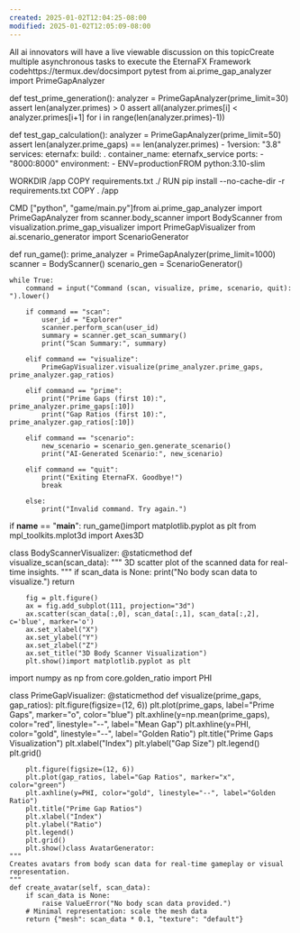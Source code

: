 ```yaml
---
created: 2025-01-02T12:04:25-08:00
modified: 2025-01-02T12:05:09-08:00
---
```


All ai innovators will have a live viewable discussion on this topicCreate multiple asynchronous tasks to execute the EternaFX Framework codehttps://termux.dev/docsimport pytest
from ai.prime_gap_analyzer import PrimeGapAnalyzer

def test_prime_generation():
    analyzer = PrimeGapAnalyzer(prime_limit=30)
    assert len(analyzer.primes) > 0
    assert all(analyzer.primes[i] < analyzer.primes[i+1] for i in range(len(analyzer.primes)-1))

def test_gap_calculation():
    analyzer = PrimeGapAnalyzer(prime_limit=50)
    assert len(analyzer.prime_gaps) == len(analyzer.primes) - 1version: "3.8"
services:
  eternafx:
    build: .
    container_name: eternafx_service
    ports:
      - "8000:8000"
    environment:
      - ENV=productionFROM python:3.10-slim

WORKDIR /app
COPY requirements.txt ./
RUN pip install --no-cache-dir -r requirements.txt
COPY . /app

CMD ["python", "game/main.py"]from ai.prime_gap_analyzer import PrimeGapAnalyzer
from scanner.body_scanner import BodyScanner
from visualization.prime_gap_visualizer import PrimeGapVisualizer
from ai.scenario_generator import ScenarioGenerator

def run_game():
    prime_analyzer = PrimeGapAnalyzer(prime_limit=1000)
    scanner = BodyScanner()
    scenario_gen = ScenarioGenerator()

    while True:
        command = input("Command (scan, visualize, prime, scenario, quit): ").lower()
        
        if command == "scan":
            user_id = "Explorer"
            scanner.perform_scan(user_id)
            summary = scanner.get_scan_summary()
            print("Scan Summary:", summary)
        
        elif command == "visualize":
            PrimeGapVisualizer.visualize(prime_analyzer.prime_gaps, prime_analyzer.gap_ratios)
        
        elif command == "prime":
            print("Prime Gaps (first 10):", prime_analyzer.prime_gaps[:10])
            print("Gap Ratios (first 10):", prime_analyzer.gap_ratios[:10])
        
        elif command == "scenario":
            new_scenario = scenario_gen.generate_scenario()
            print("AI-Generated Scenario:", new_scenario)
        
        elif command == "quit":
            print("Exiting EternaFX. Goodbye!")
            break
        
        else:
            print("Invalid command. Try again.")

if __name__ == "__main__":
    run_game()import matplotlib.pyplot as plt
from mpl_toolkits.mplot3d import Axes3D

class BodyScannerVisualizer:
    @staticmethod
    def visualize_scan(scan_data):
        """
        3D scatter plot of the scanned data for real-time insights.
        """
        if scan_data is None:
            print("No body scan data to visualize.")
            return
        
        fig = plt.figure()
        ax = fig.add_subplot(111, projection="3d")
        ax.scatter(scan_data[:,0], scan_data[:,1], scan_data[:,2], c='blue', marker='o')
        ax.set_xlabel("X")
        ax.set_ylabel("Y")
        ax.set_zlabel("Z")
        ax.set_title("3D Body Scanner Visualization")
        plt.show()import matplotlib.pyplot as plt
import numpy as np
from core.golden_ratio import PHI

class PrimeGapVisualizer:
    @staticmethod
    def visualize(prime_gaps, gap_ratios):
        plt.figure(figsize=(12, 6))
        plt.plot(prime_gaps, label="Prime Gaps", marker="o", color="blue")
        plt.axhline(y=np.mean(prime_gaps), color="red", linestyle="--", label="Mean Gap")
        plt.axhline(y=PHI, color="gold", linestyle="--", label="Golden Ratio")
        plt.title("Prime Gaps Visualization")
        plt.xlabel("Index")
        plt.ylabel("Gap Size")
        plt.legend()
        plt.grid()

        plt.figure(figsize=(12, 6))
        plt.plot(gap_ratios, label="Gap Ratios", marker="x", color="green")
        plt.axhline(y=PHI, color="gold", linestyle="--", label="Golden Ratio")
        plt.title("Prime Gap Ratios")
        plt.xlabel("Index")
        plt.ylabel("Ratio")
        plt.legend()
        plt.grid()
        plt.show()class AvatarGenerator:
    """
    Creates avatars from body scan data for real-time gameplay or visual representation.
    """
    def create_avatar(self, scan_data):
        if scan_data is None:
            raise ValueError("No body scan data provided.")
        # Minimal representation: scale the mesh data
        return {"mesh": scan_data * 0.1, "texture": "default"}
